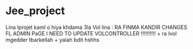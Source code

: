 # Jee_project
Lina lprojet kaml o hiya khdama 3la Vol
lina : RA FINMA KANDIR CHANGES FL ADMIN PaGE I NEED TO UPDATE VOLCONTROLLER !!!!!!!!!! + ra lvol mgedder tbarkellah + yalah bdit hshhs

